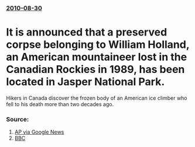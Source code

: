 ### [2010-08-30](/news/2010/08/30/index.md)

# It is announced that a preserved corpse belonging to William Holland, an American mountaineer lost in the Canadian Rockies in 1989, has been located in Jasper National Park. 

Hikers in Canada discover the frozen body of an American ice climber who fell to his death more than two decades ago.


### Source:

1. [AP via Google News](http://www.google.com/hostednews/ap/article/ALeqM5gdrkCPfSKwseRHUuw8gCODRms-bQD9HTVV9G0)
2. [BBC](http://www.bbc.co.uk/news/world-us-canada-11134084)

